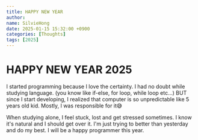 ```yaml
---
title: HAPPY NEW YEAR
author:
name: SilvieHong
date: 2025-01-15 15:32:00 +0900
categories: [Thoughts]
tags: [2025]
---
```

# HAPPY NEW YEAR 2025

I started programming because I love the certainty.
I had no doubt while studying language. (you know like if-else, for loop, while loop etc...)
BUT since I start developing, I realized that computer is so unpredictable like 5 years old kid.
Mostly, I was responsible for it😅


When studying alone, I feel stuck, lost and get stressed sometimes.
I know it's natural and I should get over it.
I'm just trying to better than yesterday and do my best.
I will be a happy programmer this year.